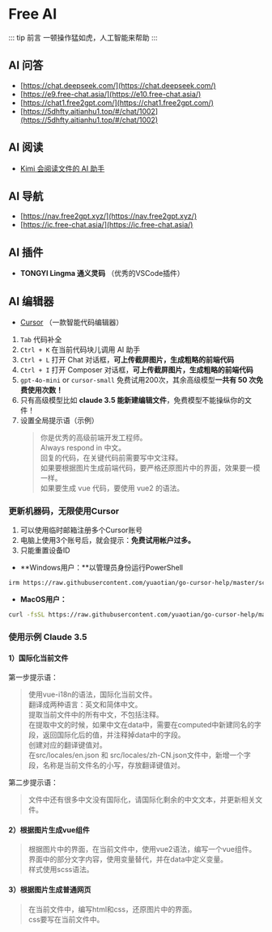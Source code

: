# Free AI

::: tip 前言
一顿操作猛如虎，人工智能来帮助
:::

## AI 问答

- [https://chat.deepseek.com/](https://chat.deepseek.com/)
- [https://e9.free-chat.asia/](https://e10.free-chat.asia/)
- [https://chat1.free2gpt.com/](https://chat1.free2gpt.com/)
- [https://5dhfty.aitianhu1.top/#/chat/1002](https://5dhfty.aitianhu1.top/#/chat/1002)

## AI 阅读

- [Kimi 会阅读文件的 AI 助手](https://kimi.moonshot.cn/)

## AI 导航

- [https://nav.free2gpt.xyz/](https://nav.free2gpt.xyz/)
- [https://ic.free-chat.asia/](https://ic.free-chat.asia/)

## AI 插件

- **TONGYI Lingma 通义灵码** （优秀的VSCode插件）

## AI 编辑器

- [Cursor](https://www.cursor.com/) （一款智能代码编辑器）

1. `Tab` 代码补全
2. `Ctrl + K` 在当前代码块儿调用 AI 助手
3. `Ctrl + L` 打开 Chat 对话框，**可上传截屏图片，生成粗略的前端代码**
4. `Ctrl + I` 打开 Composer 对话框，**可上传截屏图片，生成粗略的前端代码**
5. `gpt-4o-mini` or `cursor-small` 免费试用200次，其余高级模型**一共有 50 次免费使用次数！**
6. 只有高级模型比如 **claude 3.5 能新建编辑文件**，免费模型不能操纵你的文件！
7. 设置全局提示语（示例）
   > 你是优秀的高级前端开发工程师。  
   > Always respond in 中文。  
   > 回复的代码，在关键代码前需要写中文注释。  
   > 如果要根据图片生成前端代码，要严格还原图片中的界面，效果要一模一样。  
   > 如果要生成 vue 代码，要使用 vue2 的语法。

### 更新机器码，无限使用Cursor

1. 可以使用临时邮箱注册多个Cursor账号
2. 电脑上使用3个账号后，就会提示：**免费试用帐户过多。**
3. 只能重置设备ID

- **Windows用户：**以管理员身份运行PowerShell
```sh
irm https://raw.githubusercontent.com/yuaotian/go-cursor-help/master/scripts/install.ps1 | iex
```

- **MacOS用户：**
```sh
curl -fsSL https://raw.githubusercontent.com/yuaotian/go-cursor-help/master/scripts/install.sh | sudo bash
```

### 使用示例 Claude 3.5

#### 1）国际化当前文件
   
第一步提示语：
> 使用vue-i18n的语法，国际化当前文件。  
> 翻译成两种语言：英文和简体中文。  
> 提取当前文件中的所有中文，不包括注释。  
> 在提取中文的时候，如果中文在data中，需要在computed中新建同名的字段，返回国际化后的值，并注释掉data中的字段。  
> 创建对应的翻译键值对。  
> 在src/locales/en.json 和 src/locales/zh-CN.json文件中，新增一个字段，名称是当前文件名的小写，存放翻译键值对。

第二步提示语：
> 文件中还有很多中文没有国际化，请国际化剩余的中文文本，并更新相关文件。

#### 2）根据图片生成vue组件
   
> 根据图片中的界面，在当前文件中，使用vue2语法，编写一个vue组件。  
> 界面中的部分文字内容，使用变量替代，并在data中定义变量。  
> 样式使用scss语法。  

#### 3）根据图片生成普通网页
   
> 在当前文件中，编写html和css，还原图片中的界面。  
> css要写在当前文件中。  